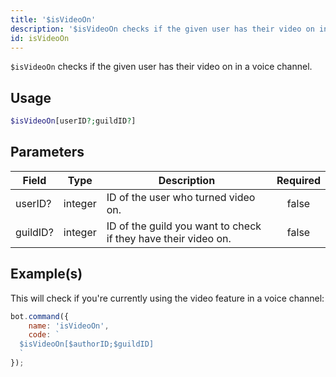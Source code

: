 ```yaml
---
title: '$isVideoOn'
description: '$isVideoOn checks if the given user has their video on in a voice channel.'
id: isVideoOn
---
```


`$isVideoOn` checks if the given user has their video on in a voice channel.

## Usage

```php
$isVideoOn[userID?;guildID?]
```

## Parameters

| Field    | Type    | Description                                                    | Required |
| -------- | ------- | -------------------------------------------------------------- |:--------:|
| userID?  | integer | ID of the user who turned video on.                            |  false   |
| guildID? | integer | ID of the guild you want to check if they have their video on. |  false   |

## Example(s)

This will check if you're currently using the video feature in a voice channel:

```javascript
bot.command({
    name: 'isVideoOn',
    code: `
  $isVideoOn[$authorID;$guildID]
  `
});
```
